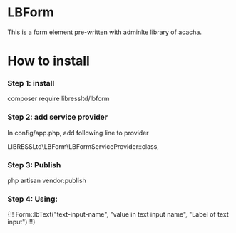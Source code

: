 # LBForm
This is a form element pre-written with adminlte library of acacha.

# How to install

### Step 1: install

composer require libressltd/lbform

### Step 2: add service provider

In config/app.php, add following line to provider

LIBRESSLtd\LBForm\LBFormServiceProvider::class,

### Step 3: Publish 

php artisan vendor:publish

### Step 4: Using:

{!! Form::lbText("text-input-name", "value in text input name", "Label of text input") !!}
